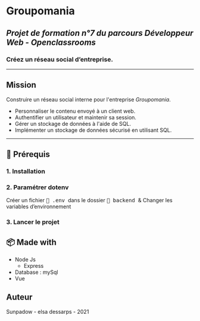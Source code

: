 # Groupomania

## *Projet de formation n°7 du parcours Développeur Web - Openclassrooms*
### Créez un réseau social d’entreprise.

-----------------

## Mission

Construire un réseau social interne pour l'entreprise *Groupomania*.

* Personnaliser le contenu envoyé à un client web.
* Authentifier un utilisateur et maintenir sa session.
* Gérer un stockage de données à l'aide de SQL.
* Implémenter un stockage de données sécurisé en utilisant SQL.


***

## :wrench: Prérequis

### 1. Installation


### 2. Paramétrer dotenv

Créer un fichier <kbd> :page_facing_up: .env </kbd> dans le dossier <kbd> :file_folder: backend </kbd> & Changer les variables d’environnement


### 3. Lancer le projet


## :package: Made with

* Node Js 
    * Express
* Database : mySql
* Vue

## Auteur

Sunpadow - elsa dessarps - 2021
